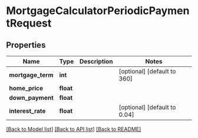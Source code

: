 # MortgageCalculatorPeriodicPaymentRequest

## Properties
Name | Type | Description | Notes
------------ | ------------- | ------------- | -------------
**mortgage_term** | **int** |  | [optional] [default to 360]
**home_price** | **float** |  | 
**down_payment** | **float** |  | 
**interest_rate** | **float** |  | [optional] [default to 0.04]

[[Back to Model list]](../README.md#documentation-for-models) [[Back to API list]](../README.md#documentation-for-api-endpoints) [[Back to README]](../README.md)


